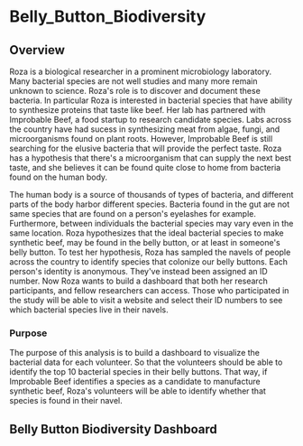 # Belly_Button_Biodiversity

## Overview

Roza is a biological researcher in a prominent microbiology laboratory. Many bacterial species are not well studies and many more remain unknown to science. Roza's role is to discover and document these bacteria. In particular Roza is interested in bacterial species that have ability to synthesize proteins that taste like beef. Her lab has partnered with Improbable Beef, a food startup to research candidate species. Labs across the country have had sucess in synthesizing meat from algae, fungi, and microorganisms found on plant roots. However, Improbable Beef is still searching for the elusive bacteria that will provide the perfect taste. Roza has a hypothesis that there's a microorganism that can supply the next best taste, and she believes it can be found quite close to home from bacteria found on the human body.

The human body is a source of thousands of types of bacteria, and different parts of the body harbor different species. Bacteria found in the gut are not same species that are found on a person's eyelashes for example. Furthermore, between individuals the bacterial species may vary even in the same location. Roza hypothesizes that the ideal bacterial species to make synthetic beef, may be found in the belly button, or at least in someone's belly button. To test her hypothesis, Roza has sampled the navels of people across the country to identify species that colonize our belly buttons. Each person's identity is anonymous. They've instead been assigned an ID number. Now Roza wants to build a dashboard that both her research participants, and fellow researchers can access. Those who participated in the study will be able to visit a website and select their ID numbers to see which bacterial species live in their navels.

### Purpose

The purpose of this analysis is to build a dashboard to visualize the bacterial data for each volunteer. So that the volunteers should be able to identify the top 10 bacterial species in their belly buttons. That way, if Improbable Beef identifies a species as a candidate to manufacture synthetic beef, Roza's volunteers will be able to identify whether that species is found in their navel.

## Belly Button Biodiversity Dashboard





